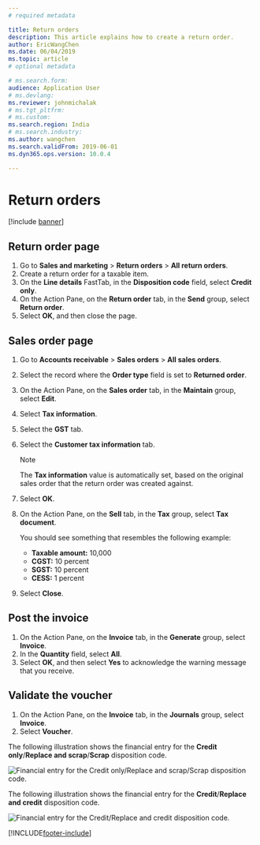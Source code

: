 ```yaml
---
# required metadata

title: Return orders
description: This article explains how to create a return order.
author: EricWangChen
ms.date: 06/04/2019
ms.topic: article
# optional metadata

# ms.search.form: 
audience: Application User
# ms.devlang: 
ms.reviewer: johnmichalak
# ms.tgt_pltfrm: 
# ms.custom: 
ms.search.region: India
# ms.search.industry: 
ms.author: wangchen
ms.search.validFrom: 2019-06-01
ms.dyn365.ops.version: 10.0.4

---
```


# Return orders

[!include [banner](../../includes/banner.md)]

## Return order page

1. Go to **Sales and marketing** \> **Return orders** \> **All return orders**.
2. Create a return order for a taxable item.
3. On the **Line details** FastTab, in the **Disposition code** field, select **Credit only**.
4. On the Action Pane, on the **Return order** tab, in the **Send** group, select **Return order**.
5. Select **OK**, and then close the page.

## Sales order page

1. Go to **Accounts receivable** \> **Sales orders** \> **All sales orders**.
2. Select the record where the **Order type** field is set to **Returned order**.
3. On the Action Pane, on the **Sales order** tab, in the **Maintain** group, select **Edit**.
4. Select **Tax information**.
5. Select the **GST** tab.
6. Select the **Customer tax information** tab.

    > [!NOTE]
    > The **Tax information** value is automatically set, based on the original sales order that the return order was created against.

7. Select **OK**.
8. On the Action Pane, on the **Sell** tab, in the **Tax** group, select **Tax document**.

    You should see something that resembles the following example:

    - **Taxable amount:** 10,000
    - **CGST:** 10 percent
    - **SGST:** 10 percent
    - **CESS:** 1 percent

9. Select **Close**.

## Post the invoice

1. On the Action Pane, on the **Invoice** tab, in the **Generate** group, select **Invoice**.
2. In the **Quantity** field, select **All**.
3. Select **OK**, and then select **Yes** to acknowledge the warning message that you receive.

## Validate the voucher

1. On the Action Pane, on the **Invoice** tab, in the **Journals** group, select **Invoice**.
2. Select **Voucher**.

The following illustration shows the financial entry for the **Credit only**/**Replace and scrap**/**Scrap** disposition code.

![Financial entry for the Credit only/Replace and scrap/Scrap disposition code.](../media/Annotation-2019-05-20-163321.png)

The following illustration shows the financial entry for the **Credit**/**Replace and credit** disposition code.

![Financial entry for the Credit/Replace and credit disposition code.](../media/Annotation-2019-05-20-163405.png)


[!INCLUDE[footer-include](../../../includes/footer-banner.md)]
